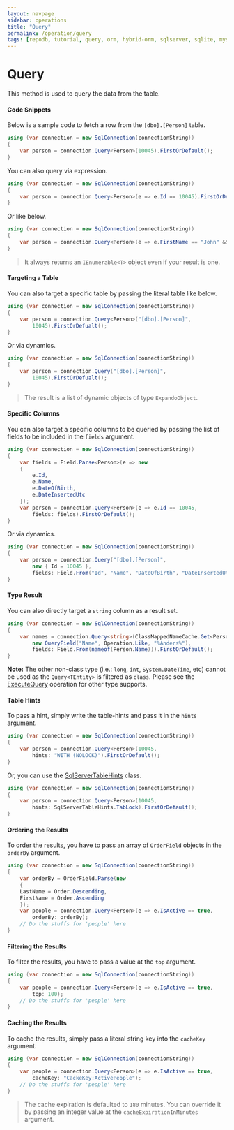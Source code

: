 ```yaml
---
layout: navpage
sidebar: operations
title: "Query"
permalink: /operation/query
tags: [repodb, tutorial, query, orm, hybrid-orm, sqlserver, sqlite, mysql, postgresql]
---
```


# Query

This method is used to query the data from the table.

#### Code Snippets

Below is a sample code to fetch a row from the `[dbo].[Person]` table.

```csharp
using (var connection = new SqlConnection(connectionString))
{
    var person = connection.Query<Person>(10045).FirstOrDefault();
}
```

You can also query via expression.

```csharp
using (var connection = new SqlConnection(connectionString))
{
	var person = connection.Query<Person>(e => e.Id == 10045).FirstOrDefault();
}
```

Or like below.

```csharp
using (var connection = new SqlConnection(connectionString))
{
	var person = connection.Query<Person>(e => e.FirstName == "John" && e.LastName == "Doe").FirstOrDefault();
}
```

> It always returns an `IEnumerable<T>` object even if your result is one.

#### Targeting a Table

You can also target a specific table by passing the literal table like below.

```csharp
using (var connection = new SqlConnection(connectionString))
{
	var person = connection.Query<Person>("[dbo].[Person]",
		10045).FirstOrDefualt();
}
```

Or via dynamics.

```csharp
using (var connection = new SqlConnection(connectionString))
{
	var person = connection.Query("[dbo].[Person]",
		10045).FirstOrDefualt();
}
```

> The result is a list of dynamic objects of type `ExpandoObject`.

#### Specific Columns

You can also target a specific columns to be queried by passing the list of fields to be included in the `fields` argument.

```csharp
using (var connection = new SqlConnection(connectionString))
{
	var fields = Field.Parse<Person>(e => new
	{
		e.Id,
		e.Name,
		e.DateOfBirth,
		e.DateInsertedUtc
	});
	var person = connection.Query<Person>(e => e.Id == 10045,
		fields: fields).FirstOrDefault();
}
```

Or via dynamics.

```csharp
using (var connection = new SqlConnection(connectionString))
{
	var person = connection.Query("[dbo].[Person]",
		new { Id = 10045 },
		fields: Field.From("Id", "Name", "DateOfBirth", "DateInsertedUtc")).FirstOrDefault();
}
```

#### Type Result

You can also directly target a `string` column as a result set.

```csharp
using (var connection = new SqlConnection(connectionString))
{
	var names = connection.Query<string>(ClassMappedNameCache.Get<Person>(),
		new QueryField("Name", Operation.Like, "%Anders%"),
		fields: Field.From(nameof(Person.Name))).FirstOrDefault();
}
```

**Note:** The other non-class type (i.e.: `long`, `int`, `System.DateTime`, etc) cannot be used as the `Query<TEntity>` is filtered as `class`. Please see the [ExecuteQuery](/operation/executequery) operation for other type supports.

#### Table Hints

To pass a hint, simply write the table-hints and pass it in the `hints` argument.

```csharp
using (var connection = new SqlConnection(connectionString))
{
	var person = connection.Query<Person>(10045,
		hints: "WITH (NOLOCK)").FirstOrDefault();
}
```

Or, you can use the [SqlServerTableHints](/class/sqlservertablehints) class.

```csharp
using (var connection = new SqlConnection(connectionString))
{
	var person = connection.Query<Person>(10045,
		hints: SqlServerTableHints.TabLock).FirstOrDefault();
}
```

#### Ordering the Results

To order the results, you have to pass an array of `OrderField` objects in the `orderBy` argument.

```csharp
using (var connection = new SqlConnection(connectionString))
{
	var orderBy = OrderField.Parse(new
	{
	LastName = Order.Descending,
	FirstName = Order.Ascending
	});
	var people = connection.Query<Person>(e => e.IsActive == true,
		orderBy: orderBy);
	// Do the stuffs for 'people' here
}
```

#### Filtering the Results

To filter the results, you have to pass a value at the `top` argument.

```csharp
using (var connection = new SqlConnection(connectionString))
{
	var people = connection.Query<Person>(e => e.IsActive == true,
		top: 100);
	// Do the stuffs for 'people' here
}
```

#### Caching the Results

To cache the results, simply pass a literal string key into the `cacheKey` argument.

```csharp
using (var connection = new SqlConnection(connectionString))
{
	var people = connection.Query<Person>(e => e.IsActive == true,
		cacheKey: "CackeKey:ActivePeople");
	// Do the stuffs for 'people' here
}
```

> The cache expiration is defaulted to `180` minutes. You can override it by passing an integer value at the `cacheExpirationInMinutes` argument.
